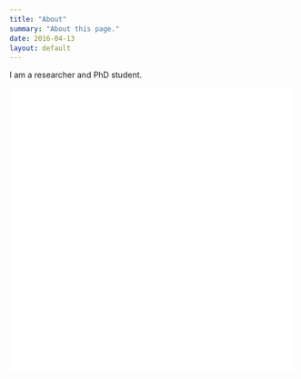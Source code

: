 ```yaml
---
title: "About"
summary: "About this page."
date: 2016-04-13
layout: default
---
```


I am a researcher and PhD student.

![Researcher Portrait](assets/images/ole.jpg "blank")
